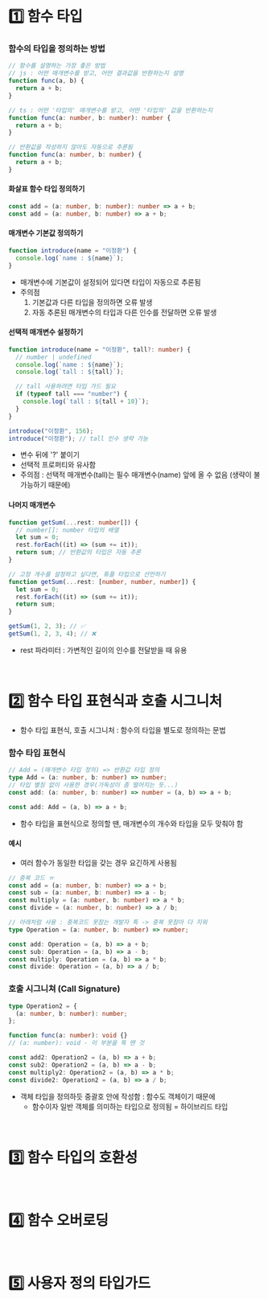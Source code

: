 # 1️⃣ 함수 타입

### 함수의 타입을 정의하는 방법

```ts
// 함수를 설명하는 가장 좋은 방법
// js : 어떤 매개변수를 받고, 어떤 결과값을 반환하는지 설명
function func(a, b) {
  return a + b;
}

// ts : 어떤 '타입의' 매개변수를 받고, 어떤 '타입의' 값을 반환하는지
function func(a: number, b: number): number {
  return a + b;
}
```

```ts
// 반환값을 작성하지 않아도 자동으로 추론됨
function func(a: number, b: number) {
  return a + b;
}
```

#### 화살표 함수 타입 정의하기

```ts
const add = (a: number, b: number): number => a + b;
const add = (a: number, b: number) => a + b;
```

#### 매개변수 기본값 정의하기

```ts
function introduce(name = "이정환") {
  console.log(`name : ${name}`);
}
```

- 매개변수에 기본값이 설정되어 있다면 타입이 자동으로 추론됨
- 주의점
  1. 기본값과 다른 타입을 정의하면 오류 발생
  2. 자동 추론된 매개변수의 타입과 다른 인수를 전달하면 오류 발생

#### 선택적 매개변수 설정하기

```ts
function introduce(name = "이정환", tall?: number) {
  // number | undefined
  console.log(`name : ${name}`);
  console.log(`tall : ${tall}`);

  // tall 사용하려면 타입 가드 필요
  if (typeof tall === "number") {
    console.log(`tall : ${tall + 10}`);
  }
}

introduce("이정환", 156);
introduce("이정환"); // tall 인수 생략 가능
```

- 변수 뒤에 '?' 붙이기
- 선택적 프로퍼티와 유사함
- 주의점 : 선택적 매개변수(tall)는 필수 매개변수(name) 앞에 올 수 없음 (생략이 불가능하기 때문에)

#### 나머지 매개변수

```ts
function getSum(...rest: number[]) {
  // number[]: number 타입의 배열
  let sum = 0;
  rest.forEach((it) => (sum += it));
  return sum; // 반환값의 타입은 자동 추론
}

// 고정 개수를 설정하고 싶다면, 튜플 타입으로 선언하기
function getSum(...rest: [number, number, number]) {
  let sum = 0;
  rest.forEach((it) => (sum += it));
  return sum;
}

getSum(1, 2, 3); // ✅
getSum(1, 2, 3, 4); // ❌
```

- rest 파라미터 : 가변적인 길이의 인수를 전달받을 때 유용

<br>

# 2️⃣ 함수 타입 표현식과 호출 시그니처

- 함수 타입 표현식, 호출 시그니처 : 함수의 타입을 별도로 정의하는 문법

### 함수 타입 표현식

```ts
// Add = (매개변수 타입 정의) => 반환값 타입 정의
type Add = (a: number, b: number) => number;
// 타입 별칭 없이 사용한 경우(가독성이 좀 떨어지는 듯...)
const add: (a: number, b: number) => number = (a, b) => a + b;

const add: Add = (a, b) => a + b;
```

- 함수 타입을 표현식으로 정의할 땐, 매개변수의 개수와 타입을 모두 맞춰야 함

#### 예시

- 여러 함수가 동일한 타입을 갖는 경우 요긴하게 사용됨

```ts
// 중복 코드 ㅠ
const add = (a: number, b: number) => a + b;
const sub = (a: number, b: number) => a - b;
const multiply = (a: number, b: number) => a * b;
const divide = (a: number, b: number) => a / b;

// 아래처럼 사용 : 중복코드 못참는 개발자 특 -> 중복 못참아 다 지워
type Operation = (a: number, b: number) => number;

const add: Operation = (a, b) => a + b;
const sub: Operation = (a, b) => a - b;
const multiply: Operation = (a, b) => a * b;
const divide: Operation = (a, b) => a / b;
```

### 호출 시그니쳐 (Call Signature)

```ts
type Operation2 = {
  (a: number, b: number): number;
};

function func(a: number): void {}
// (a: number): void - 이 부분을 똑 뗀 것

const add2: Operation2 = (a, b) => a + b;
const sub2: Operation2 = (a, b) => a - b;
const multiply2: Operation2 = (a, b) => a * b;
const divide2: Operation2 = (a, b) => a / b;
```

- 객체 타입을 정의하듯 중괄호 안에 작성함 : 함수도 객체이기 때문에
  - 함수이자 일반 객체를 의미하는 타입으로 정의됨 = 하이브리드 타입

<br>

# 3️⃣ 함수 타입의 호환성

<br>

# 4️⃣ 함수 오버로딩

<br>

# 5️⃣ 사용자 정의 타입가드
